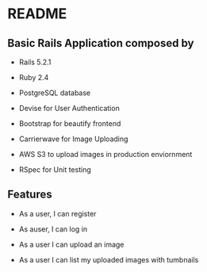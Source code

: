 # README

## Basic Rails Application composed by

- Rails 5.2.1

- Ruby 2.4

- PostgreSQL database

- Devise for User Authentication

- Bootstrap for beautify frontend

- Carrierwave for Image Uploading

- AWS S3 to upload images in production enviornment

- RSpec for Unit testing


## Features

- As a user, I can register

- As auser, I can log in

- As a user I can upload an image

- As a user I can list my uploaded images with tumbnails